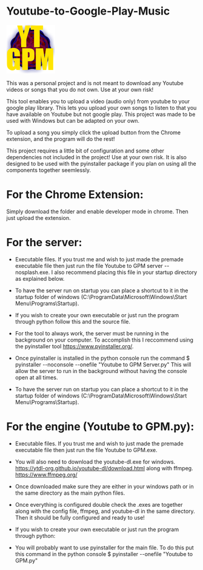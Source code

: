 # Youtube-to-Google-Play-Music

![Icon](https://raw.githubusercontent.com/Brightwater/Youtube-to-Google-Play-Music/master/YouTube_to_GPM%20Chrome%20Extension/YouTube%20to%20GPM/icon.png)

This was a personal project and is not meant to download any Youtube videos or songs that you do not own. Use at your own risk!

This tool enables you to upload a video (audio only) from youtube to your google play library. This lets you upload your own songs to listen to that you have available on Youtube but not google play. This project was made to be used with Windows but can be adapted on your own.

To upload a song you simply click the upload button from the Chrome extension, and the program will do the rest!

This project requires a little bit of configuration and some other dependencies not included in the project! Use at your own risk. It is also designed to be used with the pyinstaller package if you plan on using all the components together seemlessly.

# For the Chrome Extension:
  Simply download the folder and enable developer mode in chrome. Then just upload the extension.
  
# For the server:
  - Executable files. If you trust me and wish to just made the premade executable file then just run the file Youtube to GPM server --nosplash.exe. I also recommend placing this file in your startup directory as explained below.
   - To have the server run on startup you can place a shortcut to it in the startup folder of windows (C:\ProgramData\Microsoft\Windows\Start         Menu\Programs\Startup).

  - If you wish to create your own executable or just run the program through python follow this and the source file.
  - For the tool to always work, the server must be running in the background on your computer. To accomplish this I reccommend using the     pyinstaller tool https://www.pyinstaller.org/.
  - Once pyinstaller is installed in the python console run the command $ pyinstaller --noconsole --onefile "Youtube to GPM Server.py"
    This will allow the server to run in the background without having the console open at all times.
  - To have the server run on startup you can place a shortcut to it in the startup folder of windows (C:\ProgramData\Microsoft\Windows\Start         Menu\Programs\Startup).
  
# For the engine (Youtube to GPM.py):
  - Executable files. If you trust me and wish to just made the premade executable file then just run the file Youtube to GPM.exe.
  - You will also need to download the youtube-dl.exe for windows. https://ytdl-org.github.io/youtube-dl/download.html along with ffmpeg. https://www.ffmpeg.org/
  - Once downloaded make sure they are either in your windows path or in the same directory as the main python files.
  
  - Once everything is configured double check the .exes are together along with the config file, ffmpeg, and youtube-dl in the same directory. Then it should be fully configured and ready to use!

  -  If you wish to create your own executable or just run the program through python:
  - You will probably want to use pyinstaller for the main file. To do this put this command in the python console $ pyinstaller --onefile "Youtube to GPM.py"
